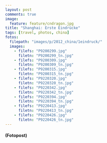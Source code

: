 ```yaml
---
layout: post
comments: true
image: 
  feature: feature/cndragon.jpg
title: "Shanghai: Erste Eindrücke"
tags: [travel, photos, china]
fotos:
  filepath: "images/p/2012_china/1eindruck/"
  images:
    - filefs: "P9200299.jpg"
      filetn: "P9200299_tn.jpg"
    - filefs: "P9200309.jpg"
      filetn: "P9200309_tn.jpg"
    - filefs: "P9200315.jpg"
      filetn: "P9200315_tn.jpg"
    - filefs: "P9220320.jpg"
      filetn: "P9220320_tn.jpg"
    - filefs: "P9220342.jpg"
      filetn: "P9220342_tn.jpg"
    - filefs: "P9220394.jpg"
      filetn: "P9220394_tn.jpg"
    - filefs: "P9220413.jpg"
      filetn: "P9220413_tn.jpg"
    - filefs: "P9220426.jpg"
      filetn: "P9220426_tn.jpg"
---
```


#### (Fotopost)